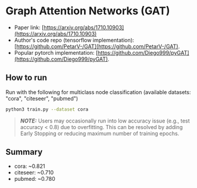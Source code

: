 Graph Attention Networks (GAT)
============

- Paper link: [https://arxiv.org/abs/1710.10903](https://arxiv.org/abs/1710.10903)
- Author's code repo (tensorflow implementation):
  [https://github.com/PetarV-/GAT](https://github.com/PetarV-/GAT).
- Popular pytorch implementation:
  [https://github.com/Diego999/pyGAT](https://github.com/Diego999/pyGAT).

How to run
-------

Run with the following for multiclass node classification (available datasets: "cora", "citeseer", "pubmed")
```bash
python3 train.py --dataset cora
```

> **_NOTE:_**  Users may occasionally run into low accuracy issue (e.g., test accuracy < 0.8) due to overfitting. This can be resolved by adding Early Stopping or reducing maximum number of training epochs.

Summary
-------
* cora: ~0.821
* citeseer: ~0.710
* pubmed: ~0.780
